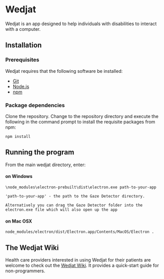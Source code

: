 # Wedjat

Wedjat is an app designed to help individuals with disabilities to interact with a computer.

## Installation

### Prerequisites

Wedjat requires that the following software be installed:

- [Git](https://git-scm.com/)
- [Node.js](http://nodejs.org/)
- [npm](http://npmjs.org/)

### Package dependencies

Clone the repository. Change to the repository directory and execute the following in the command prompt to install the requisite packages from npm:

```
npm install
```

## Running the program

From the main wedjat directory, enter:

#### on Windows

```
\node_modules\electron-prebuilt\dist\electron.exe path-to-your-app

'path-to-your-app' - the path to the Gaze Detector directory. 

Alternatively you can drag the Gaze Detector folder into the electron.exe file which will also open up the app
```
#### on Mac OSX

```
node_modules/electron/dist/Electron.app/Contents/MacOS/Electron .

```

## The Wedjat Wiki

Health care providers interested in using Wedjat for their patients are welcome to check out the [Wedjat Wiki](https://github.com/dwadden/wedjat/wiki). It provides a quick-start guide for non-programmers.
